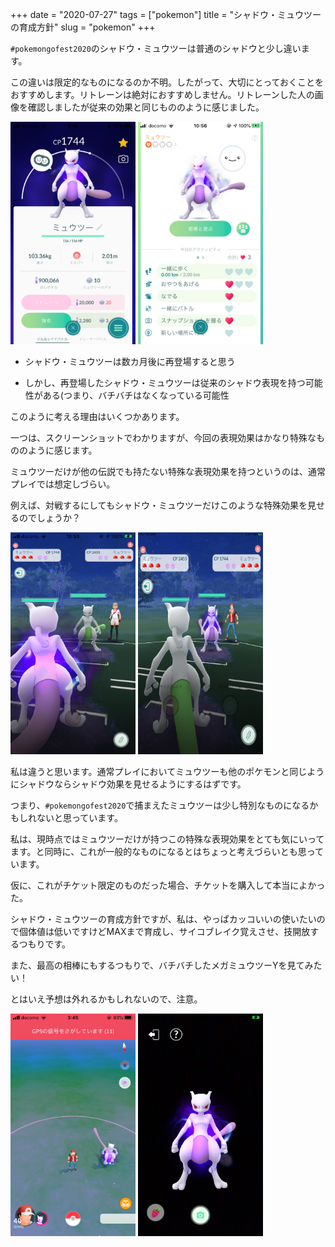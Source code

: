 +++
date = "2020-07-27"
tags = ["pokemon"]
title = "シャドウ・ミュウツーの育成方針"
slug = "pokemon"
+++

`#pokemongofest2020`のシャドウ・ミュウツーは普通のシャドウと少し違います。

この違いは限定的なものになるのか不明。したがって、大切にとっておくことをおすすめします。リトレーンは絶対におすすめしません。リトレーンした人の画像を確認しましたが従来の効果と同じもののように感じました。

<img src="https://raw.githubusercontent.com/syui/img/master/old/pokemongo_fest_2020_mewtwo_IMG_0009.png" width="200">
<img src="https://raw.githubusercontent.com/syui/img/master/old/pokemongo_fest_2020_mewtwo_IMG_0013.png" width="200">

- シャドウ・ミュウツーは数カ月後に再登場すると思う

- しかし、再登場したシャドウ・ミュウツーは従来のシャドウ表現を持つ可能性がある(つまり、バチバチはなくなっている可能性

このように考える理由はいくつかあります。

一つは、スクリーンショットでわかりますが、今回の表現効果はかなり特殊なもののように感じます。

ミュウツーだけが他の伝説でも持たない特殊な表現効果を持つというのは、通常プレイでは想定しづらい。

例えば、対戦するにしてもシャドウ・ミュウツーだけこのような特殊効果を見せるのでしょうか？

<img src="https://raw.githubusercontent.com/syui/img/master/old/pokemongo_fest_2020_mewtwo_IMG_0012.png" width="200">
<img src="https://raw.githubusercontent.com/syui/img/master/old/pokemongo_fest_2020_mewtwo_IMG_0001.png" width="200">

私は違うと思います。通常プレイにおいてミュウツーも他のポケモンと同じようにシャドウならシャドウ効果を見せるようにするはずです。

つまり、`#pokemongofest2020`で捕まえたミュウツーは少し特別なものになるかもしれないと思っています。

私は、現時点ではミュウツーだけが持つこの特殊な表現効果をとても気にいってます。と同時に、これが一般的なものになるとはちょっと考えづらいとも思っています。

仮に、これがチケット限定のものだった場合、チケットを購入して本当によかった。

シャドウ・ミュウツーの育成方針ですが、私は、やっぱカッコいいの使いたいので個体値は低いですけどMAXまで育成し、サイコブレイク覚えさせ、技開放するつもりです。

また、最高の相棒にもするつもりで、バチバチしたメガミュウツーYを見てみたい！

とはいえ予想は外れるかもしれないので、注意。

<img src="https://raw.githubusercontent.com/syui/img/master/old/pokemongo_fest_2020_mewtwo_IMG_0010.png" width="200">
<img src="https://raw.githubusercontent.com/syui/img/master/old/pokemongo_fest_2020_mewtwo_IMG_0014.png" width="200">


